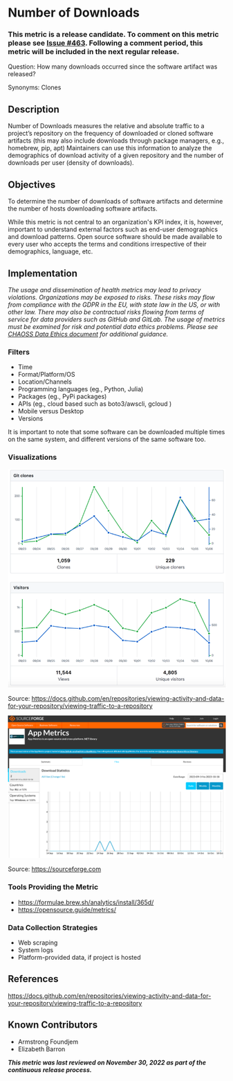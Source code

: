 # Number of Downloads

### This metric is a release candidate. To comment on this metric please see [Issue #463](https://github.com/chaoss/wg-evolution/issues/463). Following a comment period, this metric will be included in the next regular release.

Question: How many downloads occurred since the software artifact was released? 

Synonyms: Clones

## Description
Number of Downloads measures the relative and absolute traffic to a project’s repository on the frequency of downloaded or cloned software artifacts (this may also include downloads through package managers, e.g., homebrew, pip, apt) Maintainers can use this information to analyze the demographics of download activity of a given repository and the number of downloads per user (density of downloads).

## Objectives

To determine the number of downloads of software artifacts and determine the number of hosts downloading software artifacts.

While this metric is not central to an organization's KPI index, it is, however, important to understand external factors such as end-user demographics and download patterns.
Open source software should be made available to every user who accepts the terms and conditions irrespective of their demographics, language, etc.  

## Implementation
*The usage and dissemination of health metrics may lead to privacy violations. Organizations may be exposed to risks. These risks may flow from compliance with the GDPR in the EU, with state law in the US, or with other law. There may also be contractual risks flowing from terms of service for data providers such as GitHub and GitLab. The usage of metrics must be examined for risk and potential data ethics problems. Please see [CHAOSS Data Ethics document](https://github.com/chaoss/community/blob/main/data-use-statement.md) for additional guidance.*

### Filters 
- Time
- Format/Platform/OS
- Location/Channels
- Programming languages (eg., Python, Julia)
- Packages (eg., PyPi packages)
- APIs (eg., cloud based such as boto3/awscli, gcloud )
- Mobile versus Desktop
- Versions

It is important to note that some software can be downloaded multiple times on the same system, and different versions of the same software too.

### Visualizations 

![example charts showing traffic activity from GitHub](images/traffic-github.png)

Source: https://docs.github.com/en/repositories/viewing-activity-and-data-for-your-repository/viewing-traffic-to-a-repository

![example chart showing number of downloads from sourceforge](images/number-of-downloads-sourceforge.png)

Source: https://sourceforge.com

### Tools Providing the Metric

- https://formulae.brew.sh/analytics/install/365d/
- https://opensource.guide/metrics/

### Data Collection Strategies

- Web scraping
- System logs
- Platform-provided data, if project is hosted

## References

https://docs.github.com/en/repositories/viewing-activity-and-data-for-your-repository/viewing-traffic-to-a-repository


## Known Contributors

- Armstrong Foundjem
- Elizabeth Barron

***This metric was last reviewed on November 30, 2022 as part of the continuous release process.***
